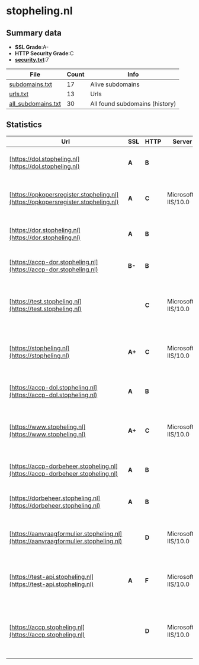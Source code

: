 

# stopheling.nl
## Summary data


 - **SSL Grade**:A-
 - **HTTP Security Grade**:C
 - **[security.txt](https://www.digitaleoverheid.nl/nieuws/standaard-security-txt-nu-verplicht-voor-overheid/)**:7


| File       | Count | Info |
|------------|-------|------|
|[subdomains.txt](/data/stopheling.nl/subdomains.txt)|17|Alive subdomains|
|[urls.txt](/data/stopheling.nl/urls.txt)|13|Urls|
|[all_subdomains.txt](/data/stopheling.nl/all_subdomains.txt)|30|All found subdomains (history)|


## Statistics


| Url | SSL | HTTP | Server | Cookie | HSTS | CORS | CTO | CSP | XFO | XXP | RP |FP| Tech |Title |
|--------|-------|-------|------|------|------|------|------|------|------|------|------|------|------|------|
|[https://dol.stopheling.nl](https://dol.stopheling.nl)| **A**| **B**|| | | | |:warning: | :white_check_mark: | :white_check_mark: | :white_check_mark: | |Azure Azure Front Door||
|[https://opkopersregister.stopheling.nl](https://opkopersregister.stopheling.nl)| **A**| **C**|Microsoft-IIS/10.0| | | | |:warning: | :white_check_mark: | :white_check_mark: | :white_check_mark: | |IIS:10.0 Microsoft ASP.NET Windows Server|Object moved|
|[https://dor.stopheling.nl](https://dor.stopheling.nl)| **A**| **B**|| | | | |:warning: | :white_check_mark: | :white_check_mark: | :white_check_mark: | |Azure Azure Front Door||
|[https://accp-dor.stopheling.nl](https://accp-dor.stopheling.nl)| **B-**| **B**|| | | | |:warning: | :white_check_mark: | :white_check_mark: | :white_check_mark: | |Azure Azure Front Door||
|[https://test.stopheling.nl](https://test.stopheling.nl)| | **C**|Microsoft-IIS/10.0| |:white_check_mark: | | | | | | :white_check_mark: | |HSTS IIS:10.0 Microsoft ASP.NET Windows Server|Stop Heling | Ho...|
|[https://stopheling.nl](https://stopheling.nl)| **A+**| **C**|Microsoft-IIS/10.0| |:white_check_mark: | | | | | | :white_check_mark: | |HSTS IIS:10.0 Microsoft ASP.NET Windows Server|Stop Heling | Ho...|
|[https://accp-dol.stopheling.nl](https://accp-dol.stopheling.nl)| **A**| **B**|| | | | |:warning: | :white_check_mark: | :white_check_mark: | :white_check_mark: | |Azure Azure Front Door||
|[https://www.stopheling.nl](https://www.stopheling.nl)| **A+**| **C**|Microsoft-IIS/10.0| |:white_check_mark: | | | | | | :white_check_mark: | |HSTS IIS:10.0 Microsoft ASP.NET Windows Server|Stop Heling | Ho...|
|[https://accp-dorbeheer.stopheling.nl](https://accp-dorbeheer.stopheling.nl)| **A**| **B**|| | | | |:warning: | :white_check_mark: | :white_check_mark: | :white_check_mark: | |Azure Azure Front Door||
|[https://dorbeheer.stopheling.nl](https://dorbeheer.stopheling.nl)| **A**| **B**|| | | | |:warning: | :white_check_mark: | :white_check_mark: | :white_check_mark: | |Azure Azure Front Door||
|[https://aanvraagformulier.stopheling.nl](https://aanvraagformulier.stopheling.nl)| | **D**|Microsoft-IIS/10.0|:white_check_mark: |:white_check_mark: | | | | | | :white_check_mark: | |IIS:10.0 Microsoft ASP.NET Windows Server|Object moved|
|[https://test-api.stopheling.nl](https://test-api.stopheling.nl)| **A**| **F**|Microsoft-IIS/10.0|:white_check_mark: | | | | | | | :white_check_mark: | |Azure IIS:10.0 Microsoft ASP.NET Windows Server||
|[https://accp.stopheling.nl](https://accp.stopheling.nl)| | **D**|Microsoft-IIS/10.0|:white_check_mark: |:white_check_mark: | | | | | | :white_check_mark: | |Azure HSTS IIS:10.0 Microsoft ASP.NET Windows Server|Stop Heling | Ho...|

